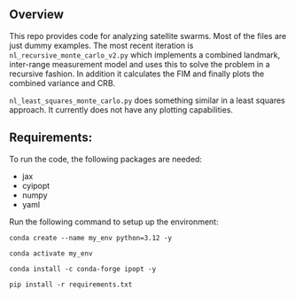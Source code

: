 ## Overview

This repo provides code for analyzing satellite swarms. Most of the files are just dummy examples. The most recent iteration is `nl_recursive_monte_carlo_v2.py` which implements a combined landmark, inter-range measurement model and uses this to solve the problem in a recursive fashion. In addition it calculates the FIM and finally plots the combined variance and CRB. 

`nl_least_squares_monte_carlo.py` does something similar in a least squares approach. It currently does not have any plotting capabilities. 


## Requirements: 

To run the code, the following packages are needed: 
- jax
- cyipopt
- numpy
- yaml

Run the following command to setup up the environment:

```
conda create --name my_env python=3.12 -y
```

```
conda activate my_env
```

```
conda install -c conda-forge ipopt -y
```

```
pip install -r requirements.txt
```



